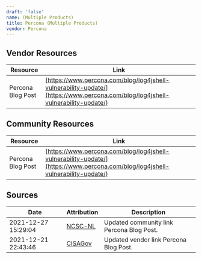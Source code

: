 ```yaml
---
draft: 'false'
name: (Multiple Products)
title: Percona (Multiple Products)
vendor: Percona
---
```


## Vendor Resources
| Resource | Link |
| --- | --- |
| Percona Blog Post | [https://www.percona.com/blog/log4jshell-vulnerability-update/](https://www.percona.com/blog/log4jshell-vulnerability-update/) |

## Community Resources
| Resource | Link |
| --- | --- |
| Percona Blog Post | [https://www.percona.com/blog/log4jshell-vulnerability-update/](https://www.percona.com/blog/log4jshell-vulnerability-update/) |


## Sources
| Date | Attribution | Description |
| --- | --- | --- |
| 2021-12-27 15:29:04 | [NCSC-NL](https://github.com/NCSC-NL/log4shell/blob/main/software/README.md) | Updated community link Percona Blog Post.  |
| 2021-12-21 22:43:46 | [CISAGov](https://raw.githubusercontent.com/cisagov/log4j-affected-db/develop/README.md) | Updated vendor link Percona Blog Post.  |
